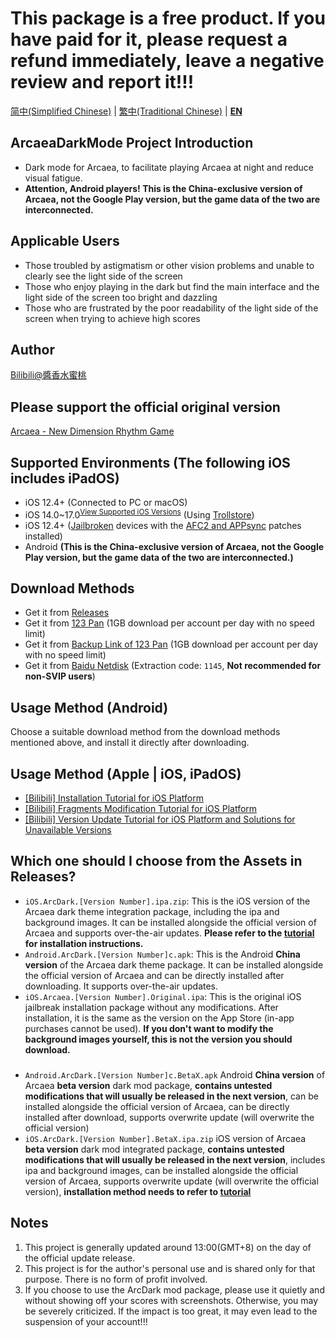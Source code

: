 # This package is a free product. If you have paid for it, please request a refund immediately, leave a negative review and report it!!! 

[简中(Simplified Chinese)](README.md) | [繁中(Traditional Chinese)](README_zh-Hant.md) | **[EN](README_en-US.md)**

## ArcaeaDarkMode Project Introduction
* Dark mode for Arcaea, to facilitate playing Arcaea at night and reduce visual fatigue.   
* **Attention, Android players! This is the China-exclusive version of Arcaea, not the Google Play version, but the game data of the two are interconnected.**

## Applicable Users
* Those troubled by astigmatism or other vision problems and unable to clearly see the light side of the screen
* Those who enjoy playing in the dark but find the main interface and the light side of the screen too bright and dazzling
* Those who are frustrated by the poor readability of the light side of the screen when trying to achieve high scores 

## Author
[Bilibili@醬香水蜜桃](https://space.bilibili.com/1731112026) 

## Please support the official original version
[Arcaea - New Dimension Rhythm Game](https://arcaea.lowiro.com/) 

## Supported Environments (The following iOS includes iPadOS)
* iOS 12.4+ (Connected to PC or macOS)
* iOS 14.0~17.0<sup>[View Supported iOS Versions](Trollstore_Support_Version.md)</sup> (Using [Trollstore](https://trollstore.org/))
* iOS 12.4+ ([Jailbroken](https://bing.com/search?q=how+to+jailbreak+iphone) devices with the [AFC2 and APPsync](https://www.3u.com/tutorial/articles/how-to-install-appsync-afc2-service) patches installed)
* Android **(This is the China-exclusive version of Arcaea, not the Google Play version, but the game data of the two are interconnected.)**

## Download Methods
* Get it from [Releases](https://github.com/LingFeng751/ArcaeaDarkMode/releases)
* Get it from [123 Pan](https://www.123684.com/s/HOGzTd-WhG7H) (1GB download per account per day with no speed limit)
* Get it from [Backup Link of 123 Pan](https://www.123865.com/s/HOGzTd-WhG7H) (1GB download per account per day with no speed limit)
* Get it from [Baidu Netdisk](https://pan.baidu.com/s/1BI6dKJd5P8EG7FsV6eh_rA?pwd=1145) (Extraction code: `1145`, **Not recommended for non-SVIP users**) 

## Usage Method (Android)
Choose a suitable download method from the download methods mentioned above, and install it directly after downloading. 

## Usage Method (Apple | iOS, iPadOS)
* [[Bilibili] Installation Tutorial for iOS Platform](https://www.bilibili.com/video/BV1VrQtYgEQg/)
* [[Bilibili] Fragments Modification Tutorial for iOS Platform](https://www.bilibili.com/video/BV1TCV1zZEYc/)
* [[Bilibili] Version Update Tutorial for iOS Platform and Solutions for Unavailable Versions](https://www.bilibili.com/video/BV1sTe8zfEM7/) 

## Which one should I choose from the Assets in Releases?
* `iOS.ArcDark.[Version Number].ipa.zip`: This is the iOS version of the Arcaea dark theme integration package, including the ipa and background images. It can be installed alongside the official version of Arcaea and supports over-the-air updates. **Please refer to the [tutorial](https://www.bilibili.com/video/BV1VrQtYgEQg/) for installation instructions.**
* `Android.ArcDark.[Version Number]c.apk`: This is the Android **China version** of the Arcaea dark theme package. It can be installed alongside the official version of Arcaea and can be directly installed after downloading. It supports over-the-air updates.
* `iOS.Arcaea.[Version Number].Original.ipa`: This is the original iOS jailbreak installation package without any modifications. After installation, it is the same as the version on the App Store (in-app purchases cannot be used). **If you don't want to modify the background images yourself, this is not the version you should download.**
### 
* `Android.ArcDark.[Version Number]c.BetaX.apk` Android **China version** of Arcaea **beta version** dark mod package, **contains untested modifications that will usually be released in the next version**, can be installed alongside the official version of Arcaea, can be directly installed after download, supports overwrite update (will overwrite the official version)
* `iOS.ArcDark.[Version Number].BetaX.ipa.zip` iOS version of Arcaea **beta version** dark mod integrated package, **contains untested modifications that will usually be released in the next version**, includes ipa and background images, can be installed alongside the official version of Arcaea, supports overwrite update (will overwrite the official version), **installation method needs to refer to [tutorial](https://www.bilibili.com/video/BV1VrQtYgEQg/)** 

## Notes
1. This project is generally updated around 13:00(GMT+8) on the day of the official update release.
2. This project is for the author's personal use and is shared only for that purpose. There is no form of profit involved.
3. If you choose to use the ArcDark mod package, please use it quietly and without showing off your scores with screenshots. Otherwise, you may be severely criticized. If the impact is too great, it may even lead to the suspension of your account!!!
